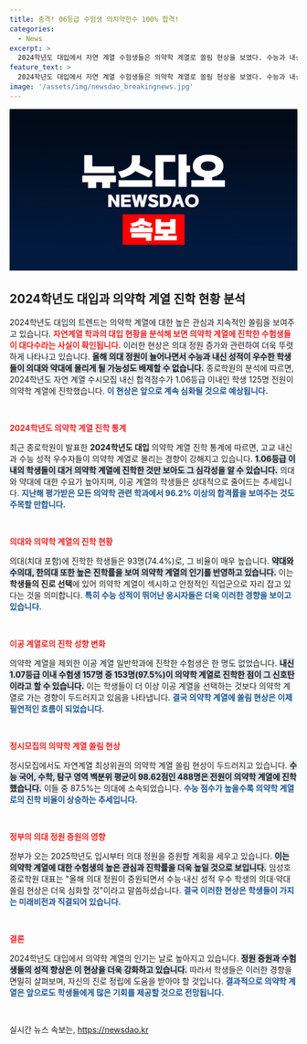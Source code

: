 ```yaml
---
title: 충격! 06등급 수험생 의치약한수 100% 합격!
categories:
  - News
excerpt: >
  2024학년도 대입에서 자연 계열 수험생들은 의약학 계열로 쏠림 현상을 보였다. 수능과 내신 상위권 학생들 97.5%가 의대, 약대 등으로 진학하며, 오는 2025학년도 의대 정원 증원으로 이러한 경향은 더욱 심화될 전망이다.
feature_text: >
  2024학년도 대입에서 자연 계열 수험생들은 의약학 계열로 쏠림 현상을 보였다. 수능과 내신 상위권 학생들 97.5%가 의대, 약대 등으로 진학하며, 오는 2025학년도 의대 정원 증원으로 이러한 경향은 더욱 심화될 전망이다.
image: '/assets/img/newsdao_breakingnews.jpg'
---
```


<p><img src="/assets/img/newsdao_breakingnews.jpg" alt="cryptoinkorea 속보" /></p>

<h2 data-ke-size="size26">2024학년도 대입과 의약학 계열 진학 현황 분석</h2>

<p data-ke-size="size16">2024학년도 대입의 트렌드는 의약학 계열에 대한 높은 관심과 지속적인 쏠림을 보여주고 있습니다. <b><span style="color: #ee2323;">자연계열 학과의 대입 현황을 분석해 보면 의약학 계열에 진학한 수험생들이 대다수라는 사실이 확인됩니다.</span></b> 이러한 현상은 의대 정원 증가와 관련하여 더욱 뚜렷하게 나타나고 있습니다. <b><span style="background-color: #21538527;">올해 의대 정원이 늘어나면서 수능과 내신 성적이 우수한 학생들이 의대와 약대에 몰리게 될 가능성도 배제할 수 없습니다.</span></b> 종로학원의 분석에 따르면, 2024학년도 자연 계열 수시모집 내신 합격점수가 1.06등급 이내인 학생 125명 전원이 의약학 계열에 진학했습니다. <b><span style="color: #1a5490;">이 현상은 앞으로 계속 심화될 것으로 예상됩니다.</span></b></p>

<p data-ke-size="size16">&nbsp;</p>

<p><b><span style="color: #ee2323;">2024학년도 의약학 계열 진학 통계</span></b></p>

<p data-ke-size="size16">최근 종로학원이 발표한 <b>2024학년도 대입</b> 의약학 계열 진학 통계에 따르면, 고교 내신과 수능 성적 우수자들이 의약학 계열로 몰리는 경향이 강해지고 있습니다. <b><span style="background-color: #21538527;">1.06등급 이내의 학생들이 대거 의약학 계열에 진학한 것만 보아도 그 심각성을 알 수 있습니다.</span></b> 의대와 약대에 대한 수요가 높아지며, 이공 계열의 학생들은 상대적으로 줄어드는 추세입니다. <b><span style="color: #1a5490;">지난해 평가받은 모든 의약학 관련 학과에서 96.2% 이상의 합격률을 보여주는 것도 주목할 만합니다.</span></b> </p>

<p data-ke-size="size16">&nbsp;</p>

<p><b><span style="color: #ee2323;">의대와 의약학 계열의 진학 현황</span></b></p>

<p data-ke-size="size16">의대(치대 포함)에 진학한 학생들은 93명(74.4%)로, 그 비율이 매우 높습니다. <b><span style="background-color: #21538527;">약대와 수의대, 한의대 또한 높은 진학률을 보여 의약학 계열의 인기를 반영하고 있습니다.</span></b> 이는 <b>학생들의 진로 선택</b>에 있어 의약학 계열이 섹시하고 안정적인 직업군으로 자리 잡고 있다는 것을 의미합니다. <b><span style="color: #1a5490;">특히 수능 성적이 뛰어난 응시자들은 더욱 이러한 경향을 보이고 있습니다.</span></b> </p>

<p data-ke-size="size16">&nbsp;</p>

<p><b><span style="color: #ee2323;">이공 계열로의 진학 성향 변화</span></b></p>

<p data-ke-size="size16">의약학 계열을 제외한 이공 계열 일반학과에 진학한 수험생은 한 명도 없었습니다. <b><span style="background-color: #21538527;">내신 1.07등급 이내 수험생 157명 중 153명(97.5%)이 의약학 계열로 진학한 점이 그 신호탄이라고 할 수 있습니다.</span></b> 이는 학생들이 더 이상 이공 계열을 선택하는 것보다 의약학 계열로 가는 경향이 두드러지고 있음을 나타냅니다. <b><span style="color: #1a5490;">결국 의약학 계열에 쏠림 현상은 이제 필연적인 흐름이 되었습니다.</span></b> </p>

<p data-ke-size="size16">&nbsp;</p>

<p><b><span style="color: #ee2323;">정시모집의 의약학 계열 쏠림 현상</span></b></p>

<p data-ke-size="size16">정시모집에서도 자연계열 최상위권의 의약학 계열 쏠림 현상이 두드러지고 있습니다. <b><span style="background-color: #21538527;">수능 국어, 수학, 탐구 영역 백분위 평균이 98.62점인 488명은 전원이 의약학 계열에 진학했습니다.</span></b> 이들 중 87.5%는 의대에 소속되었습니다. <b><span style="color: #1a5490;">수능 점수가 높을수록 의약학 계열로의 진학 비율이 상승하는 추세입니다.</span></b> </p>

<p data-ke-size="size16">&nbsp;</p>

<p><b><span style="color: #ee2323;">정부의 의대 정원 증원의 영향</span></b></p>

<p data-ke-size="size16">정부가 오는 2025학년도 입시부터 의대 정원을 증원할 계획을 세우고 있습니다. <b><span style="background-color: #21538527;">이는 의약학 계열에 대한 수험생의 높은 관심과 진학률을 더욱 높일 것으로 보입니다.</span></b> 임성호 종로학원 대표는 "올해 의대 정원이 증원되면서 수능·내신 성적 우수 학생의 의대·약대 쏠림 현상은 더욱 심화할 것"이라고 말씀하셨습니다. <b><span style="color: #1a5490;">결국 이러한 현상은 학생들이 가지는 미래비전과 직결되어 있습니다.</span></b> </p>

<p data-ke-size="size16">&nbsp;</p>

<p><b><span style="color: #ee2323;">결론</span></b></p>

<p data-ke-size="size16">2024학년도 대입에서 의약학 계열의 인기는 날로 높아지고 있습니다. <b><span style="background-color: #21538527;">정원 증원과 수험생들의 성적 향상은 이 현상을 더욱 강화하고 있습니다.</span></b> 따라서 학생들은 이러한 경향을 면밀히 살펴보며, 자신의 진로 정립에 도움을 받아야 할 것입니다. <b><span style="color: #1a5490;">결과적으로 의약학 계열은 앞으로도 학생들에게 많은 기회를 제공할 것으로 전망됩니다.</span></b> </p>

<p data-ke-size="size16">&nbsp;</p>
실시간 뉴스 속보는, <a href="https://newsdao.kr" rel="dofollow">https://newsdao.kr</a>


